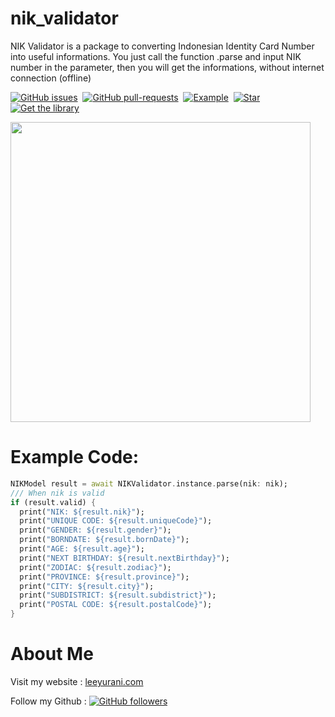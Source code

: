 
# nik_validator

NIK Validator is a package to converting Indonesian Identity Card Number into useful informations.
You just call the function .parse and input NIK number in the parameter, then you will get the informations, without internet connection (offline)

[![GitHub issues](https://img.shields.io/github/issues/yusriltakeuchi/nik_validator.svg)](https://github.com/yusriltakeuchi/nik_validator/issues/)&nbsp;  [![GitHub pull-requests](https://img.shields.io/github/issues-pr/yusriltakeuchi/nik_validator.svg)](https://GitHub.com/yusriltakeuchi/nik_validator/pull/)&nbsp; [![Example](https://img.shields.io/badge/Example-Ex-success)](https://pub.dev/packages/nik_validator/example)&nbsp; [![Star](https://img.shields.io/github/stars/yusriltakeuchi/nik_validator?style=social)](https://github.com/yusriltakeuchi/nik_validator/star)&nbsp; [![Get the library](https://img.shields.io/badge/Get%20library-pub-blue)](https://pub.dev/packages/nik_validator)

<img src="https://i.ibb.co/B4716Rt/IMG-20210220-184403.jpg" height="480px">

# Example Code:
```dart
NIKModel result = await NIKValidator.instance.parse(nik: nik);
/// When nik is valid
if (result.valid) {
  print("NIK: ${result.nik}");
  print("UNIQUE CODE: ${result.uniqueCode}");
  print("GENDER: ${result.gender}");
  print("BORNDATE: ${result.bornDate}");
  print("AGE: ${result.age}");
  print("NEXT BIRTHDAY: ${result.nextBirthday}");
  print("ZODIAC: ${result.zodiac}");
  print("PROVINCE: ${result.province}");
  print("CITY: ${result.city}");
  print("SUBDISTRICT: ${result.subdistrict}");
  print("POSTAL CODE: ${result.postalCode}");
}
```

# About Me
Visit my website : [leeyurani.com](https://leeyurani.com)

Follow my Github : [![GitHub followers](https://img.shields.io/github/followers/yusriltakeuchi.svg?style=social&label=Follow&maxAge=2592000)](https://github.com/yusriltakeuchi?tab=followers)
